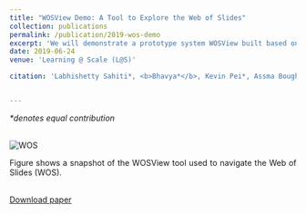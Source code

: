 ```yaml
---
title: "WOSView Demo: A Tool to Explore the Web of Slides"
collection: publications
permalink: /publication/2019-wos-demo
excerpt: 'We will demonstrate a prototype system WOSView built based on the vision of the Web of Slides (WOS), which aims to link all the lectures slides so as to facilitate navigation over all the slides. The links can be created at the slide level or at the level of phrases inside a slide, and many types of links can be created. The prototype system we built implements the most basic type of links, which link slides that have similar content and integrates lectures from four different MOOCs. WOSView also supports keyword search, which generates virtual links dynamically.  We will demonstrate how the graphical interface of the WOSView enables students to flexibly navigate into slides from different courses and explore related slides using both static and dynamic links and solicit feedback from the community about the vision of WOS. '
date: 2019-06-24
venue: 'Learning @ Scale (L@S)'

citation: 'Labhishetty Sahiti*, <b>Bhavya*</b>, Kevin Pei*, Assma Boughoula, and Chengxiang Zhai. "WOSView Demo: A Tool to Explore the Web of Slides." In <i> Proceedings of the Sixth (2019) ACM Conference on Learning@ Scale (L@S)</i>, 2019' 


---
```

<i>*denotes equal contribution<br><br></i>

![WOS](http://bhaavya.github.io/images/wos_demo.png) <!-- .element height="1%" width="1%" -->

<div style="text-align: justify"> Figure shows a snapshot of the WOSView tool used to navigate the Web of Slides (WOS).<br><br>
</div>

[Download paper](http://bhaavya.github.io/files/wos_demo.pdf)


